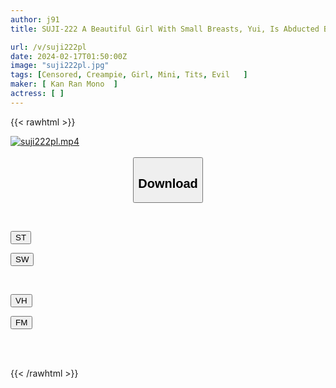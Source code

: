 ```yaml
---
author: j91
title: SUJI-222 A Beautiful Girl With Small Breasts, Yui, Is Abducted By Her Father-in-law And Brother On The Way Home.

url: /v/suji222pl
date: 2024-02-17T01:50:00Z
image: "suji222pl.jpg"
tags: [Censored, Creampie, Girl, Mini, Tits, Evil	]
maker: [ Kan Ran Mono  ]
actress: [ ]
---
```



{{< rawhtml >}}

<div class="video" data-videoid="agpjqjDApgHx7MZ">
    <a href="javascript:;">
        <img src="/v/suji222pl/suji222pl.jpg" width="WIDTH" height="HEIGHT" alt="suji222pl.mp4" loading="lazy">
    </a>
</div>

<script type="text/javascript" src="https://j91.asia/asset/on-demand-st.js"></script>

<br>
  <link rel="stylesheet" href="https://j91.asia/asset/bs5.css">
  
  <center>
  <button class="btn btn-primary" type="button" data-bs-toggle="collapse" data-bs-target=".multi-collapse" aria-expanded="false" aria-controls="multiCollapseExample1 multiCollapseExample2"><h2>Download</h2></button></center>
</p>
<div class="row">
  <div class="col">
    <div class="collapse multi-collapse" id="multiCollapseExample1">
      <div class="card card-body">
	      	      <br>
<div class="buttons">  
<p><a href="https://streamtape.to/v/agpjqjDApgHx7MZ" target="_blank"><button class="btn-hover color-3"><i class="fa fa-download"></i> ST</button></a></p>
<p><a href="https://cdnwish.com/7wq8tb45pbpl" target="_blank"><button class="btn-hover color-2"><i class="fa fa-download"></i> SW</button></a></p></div>
    </div>
  </div>
</div>
  <div class="col">
    <div class="collapse multi-collapse" id="multiCollapseExample2">
      <div class="card card-body">
	      <br>
<div class="buttons">
<p><a href="javascript:;"><button class="btn-hover color-9"><i class="fa fa-download"></i> VH</button></a></p>
<p><a href="javascript:;"><button class="btn-hover color-8"><i class="fa fa-download"></i> FM</button></a></p></div>
<br><br>
      </div>
    </div>
  </div>
</div>

{{< /rawhtml >}}